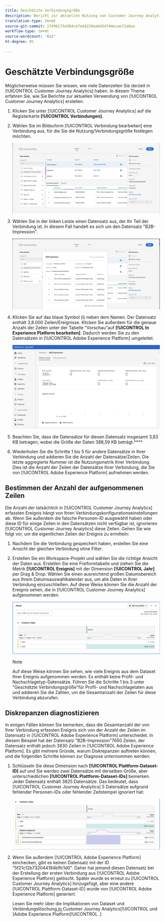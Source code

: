 ```yaml
---
title: Geschätzte Verbindungsgröße
description: Bericht zur aktuellen Nutzung von Customer Journey Analytics
translation-type: tm+mt
source-git-commit: 1f496175e504cefed4239aab454744ecae72a6ea
workflow-type: tm+mt
source-wordcount: '612'
ht-degree: 0%

---
```



# Geschätzte Verbindungsgröße

Möglicherweise müssen Sie wissen, wie viele Datenzeilen Sie derzeit in [!UICONTROL Customer Journey Analytics] haben. In diesem Thema erfahren Sie, wie Sie Berichte zur aktuellen Verwendung von [!UICONTROL Customer Journey Analytics] erstellen.

1. Klicken Sie unter [!UICONTROL Customer Journey Analytics] auf die Registerkarte **[!UICONTROL Verbindungen]**.
1. Wählen Sie im Bildschirm [!UICONTROL Verbindung bearbeiten] eine Verbindung aus, für die Sie die Nutzung/Verbindungsgröße festlegen möchten.

   ![Verbindung bearbeiten](assets/edit-connection.png)

1. Wählen Sie in der linken Leiste einen Datensatz aus, der Ihr Teil der Verbindung ist. In diesem Fall handelt es sich um den Datensatz &quot;B2B-Impression&quot;.

   ![Datensatz](assets/dataset.png)

1. Klicken Sie auf das blaue Symbol (i) neben dem Namen. Der Datensatz enthält 3,8.000 Zeilen/Ereignisse. Klicken Sie außerdem für die genaue Anzahl der Zeilen unter der Tabelle &quot;Vorschau&quot;auf **[!UICONTROL In Experience Platform bearbeiten]**. Dadurch werden Sie zu den Datensätzen in [!UICONTROL Adobe Experience Platform] umgeleitet.

   ![AEP-Dataset-Info](assets/data-size.png)

1. Beachten Sie, dass die Datensätze für diesen Datensatz insgesamt 3,83 KB betragen, wobei die Größe der Daten 388,59 KB beträgt.****

1. Wiederholen Sie die Schritte 1 bis 5 für andere Datensätze in Ihrer Verbindung und addieren Sie die Anzahl der Datensätze/Zeilen. Die letzte aggregierte Nummer ist die Nutzungsmetrik Ihrer Verbindung. Dies ist die Anzahl der Zeilen der Datensätze Ihrer Verbindung, die Sie von [!UICONTROL Adobe Experience Platform] aufnehmen werden.

## Bestimmen der Anzahl der aufgenommenen Zeilen

Die Anzahl der tatsächlich in [!UICONTROL Customer Journey Analytics] erfassten Ereignis hängt von Ihren Verbindungskonfigurationseinstellungen ab. Wenn Sie außerdem die falsche Personen-ID ausgewählt haben oder diese ID für einige Zeilen in den Datensätzen nicht verfügbar ist, ignorieren [!UICONTROL Customer Journey Analytics] diese Zeilen. Gehen Sie wie folgt vor, um die eigentlichen Zeilen der Ereignis zu ermitteln:

1. Nachdem Sie die Verbindung gespeichert haben, erstellen Sie eine Ansicht der gleichen Verbindung ohne Filter.
1. Erstellen Sie ein Workspace-Projekt und wählen Sie die richtige Ansicht der Daten aus. Erstellen Sie eine Freiformtabelle und ziehen Sie die Metrik **[!UICONTROL Ereignis]** mit der Dimension **[!UICONTROL Jahr]** per Drag &amp; Drop. Wählen Sie einen ausreichend großen Datumsbereich aus Ihrem Datumsauswahlkalender aus, um alle Daten in Ihrer Verbindung einzuschließen. Auf diese Weise können Sie die Anzahl der Ereignis sehen, die in [!UICONTROL Customer Journey Analytics] aufgenommen werden.

   ![Arbeitsbereich-Projekt](assets/event-number.png)

   >[!NOTE]
   >
   >Auf diese Weise können Sie sehen, wie viele Ereignis aus dem Dataset Ihrer Ereignis aufgenommen werden. Es enthält keine Profil- und Nachschlagetyp-Datensätze. Führen Sie die Schritte 1 bis 3 unter &quot;Geschätzte Verbindungsgröße&quot;für Profil- und Nachschlagetaten aus und addieren Sie die Zahlen, um die Gesamtanzahl der Zeilen für diese Verbindung abzurufen.

## Diskrepanzen diagnostizieren

In einigen Fällen können Sie bemerken, dass die Gesamtanzahl der von Ihrer Verbindung erfassten Ereignis sich von der Anzahl der Zeilen im Datensatz in [!UICONTROL Adobe Experience Platform] unterscheidet. In diesem Beispiel hat der Datensatz &quot;B2B-Impression&quot;7650 Zeilen, der Datensatz enthält jedoch 3830 Zeilen in [!UICONTROL Adobe Experience Platform]. Es gibt mehrere Gründe, warum Diskrepanzen auftreten können, und die folgenden Schritte können zur Diagnose unternommen werden:

1. Schlüsseln Sie diese Dimension nach **[!UICONTROL Plattform-Dataset-ID]** auf und Sie werden zwei Datensätze mit derselben Größe, aber unterschiedlichen **[!UICONTROL Plattform-Dataset-IDs]** bemerken. Jeder Datensatz enthält 3825 Datensätze. Das bedeutet, dass [!UICONTROL Customer Journey Analytics] 5 Datensätze aufgrund fehlender Personen-IDs oder fehlender Zeitstempel ignoriert hat:

   ![Aufschlüsselung](assets/data-size2.png)

1. Wenn Sie außerdem [!UICONTROL Adobe Experience Platform] einchecken, gibt es keinen Datensatz mit der ID &quot;5f21c12b732044194bffc1d0&quot;. Daher hat jemand diesen Datensatz bei der Erstellung der ersten Verbindung aus [!UICONTROL Adobe Experience Platform] gelöscht. Später wurde es erneut zu [!UICONTROL Customer Journey Analytics] hinzugefügt, aber eine andere [!UICONTROL Plattform-Dataset-ID] wurde von [!UICONTROL Adobe Experience Platform] generiert.

   Lesen Sie mehr über die Implikationen von Dataset und Verbindungslöschung[ in ](https://experienceleague.adobe.com/docs/analytics-platform/using/cja-overview/cja-faq.html?lang=en#implications-of-deleting-data-components)Customer Journey Analytics[!UICONTROL  und ]Adobe Experience Platform[!UICONTROL .]
